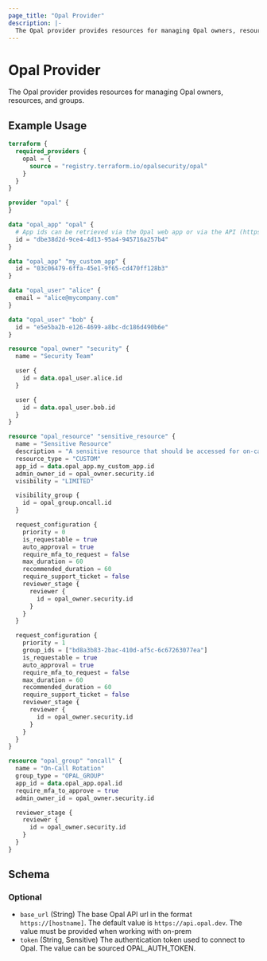 ```yaml
---
page_title: "Opal Provider"
description: |-
  The Opal provider provides resources for managing Opal owners, resources, and groups.
---
```


# Opal Provider

The Opal provider provides resources for managing Opal owners, resources, and groups.

## Example Usage

```terraform
terraform {
  required_providers {
    opal = {
      source = "registry.terraform.io/opalsecurity/opal"
    }
  }
}

provider "opal" {
}

data "opal_app" "opal" {
  # App ids can be retrieved via the Opal web app or via the API (https://docs.opal.dev/reference/getapps)
  id = "dbe38d2d-9ce4-4d13-95a4-945716a257b4"
}

data "opal_app" "my_custom_app" {
  id = "03c06479-6ffa-45e1-9f65-cd470ff128b3"
}

data "opal_user" "alice" {
  email = "alice@mycompany.com"
}

data "opal_user" "bob" {
  id = "e5e5ba2b-e126-4699-a8bc-dc186d490b6e"
}

resource "opal_owner" "security" {
  name = "Security Team"

  user {
    id = data.opal_user.alice.id
  }

  user {
    id = data.opal_user.bob.id
  }
}

resource "opal_resource" "sensitive_resource" {
  name = "Sensitive Resource"
  description = "A sensitive resource that should be accessed for on-call only."
  resource_type = "CUSTOM"
  app_id = data.opal_app.my_custom_app.id
  admin_owner_id = opal_owner.security.id
  visibility = "LIMITED"

  visibility_group {
    id = opal_group.oncall.id
  }

  request_configuration {
    priority = 0
    is_requestable = true
    auto_approval = true
    require_mfa_to_request = false
    max_duration = 60
    recommended_duration = 60
    require_support_ticket = false
    reviewer_stage {
      reviewer {
        id = opal_owner.security.id
      }
    }
  }

  request_configuration {
    priority = 1
    group_ids = ["bd8a3b83-2bac-410d-af5c-6c67263077ea"]
    is_requestable = true
    auto_approval = true
    require_mfa_to_request = false
    max_duration = 60
    recommended_duration = 60
    require_support_ticket = false
    reviewer_stage {
      reviewer {
        id = opal_owner.security.id
      }
    }
  }
}

resource "opal_group" "oncall" {
  name = "On-Call Rotation"
  group_type = "OPAL_GROUP"
  app_id = data.opal_app.opal.id
  require_mfa_to_approve = true
  admin_owner_id = opal_owner.security.id

  reviewer_stage {
    reviewer {
      id = opal_owner.security.id
    }
  }
}
```

<!-- schema generated by tfplugindocs -->
## Schema

### Optional

- `base_url` (String) The base Opal API url in the format `https://[hostname]`. The default value is `https://api.opal.dev`. The value must be provided when working with on-prem
- `token` (String, Sensitive) The authentication token used to connect to Opal. The value can be sourced OPAL_AUTH_TOKEN.
